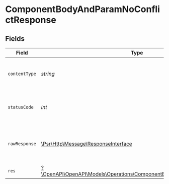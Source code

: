 # ComponentBodyAndParamNoConflictResponse


## Fields

| Field                                                                                                                                   | Type                                                                                                                                    | Required                                                                                                                                | Description                                                                                                                             |
| --------------------------------------------------------------------------------------------------------------------------------------- | --------------------------------------------------------------------------------------------------------------------------------------- | --------------------------------------------------------------------------------------------------------------------------------------- | --------------------------------------------------------------------------------------------------------------------------------------- |
| `contentType`                                                                                                                           | *string*                                                                                                                                | :heavy_check_mark:                                                                                                                      | HTTP response content type for this operation                                                                                           |
| `statusCode`                                                                                                                            | *int*                                                                                                                                   | :heavy_check_mark:                                                                                                                      | HTTP response status code for this operation                                                                                            |
| `rawResponse`                                                                                                                           | [\Psr\Http\Message\ResponseInterface](https://www.php-fig.org/psr/psr-7/#33-psrhttpmessageresponseinterface)                            | :heavy_check_mark:                                                                                                                      | Raw HTTP response; suitable for custom response parsing                                                                                 |
| `res`                                                                                                                                   | [?\OpenAPI\OpenAPI\Models\Operations\ComponentBodyAndParamNoConflictRes](../../Models/Operations/ComponentBodyAndParamNoConflictRes.md) | :heavy_minus_sign:                                                                                                                      | OK                                                                                                                                      |